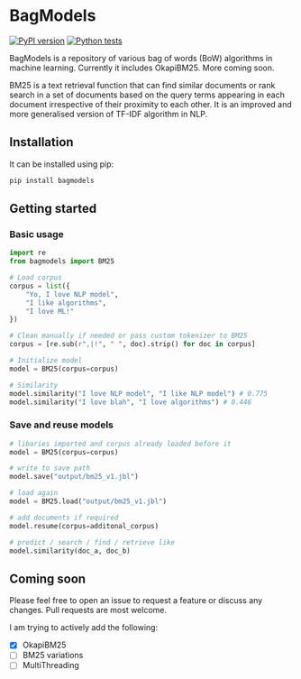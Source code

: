 # BagModels
[![PyPI version](https://badge.fury.io/py/bagmodels.svg)](https://badge.fury.io/py/bagmodels)
[![Python tests](https://github.com/HimanshuMittal01/bagmodels/actions/workflows/python-app.yml/badge.svg)](https://github.com/HimanshuMittal01/bagmodels/actions/workflows/python-app.yml)

BagModels is a repository of various bag of words (BoW) algorithms in machine learning. Currently it includes OkapiBM25. More coming soon.

BM25 is a text retrieval function that can find similar documents or rank search in a set of documents based on the query terms appearing in each document irrespective of their proximity to each other. It is an improved and more generalised version of TF-IDF algorithm in NLP.

## Installation
It can be installed using pip:
```zsh
pip install bagmodels
```

## Getting started

### Basic usage
```py
import re
from bagmodels import BM25

# Load corpus
corpus = list({
    "Yo, I love NLP model",
    "I like algorithms",
    "I love ML!"
})

# Clean manually if needed or pass custom tokenizer to BM25
corpus = [re.sub(r",|!", " ", doc).strip() for doc in corpus]

# Initialize model
model = BM25(corpus=corpus)

# Similarity
model.similarity("I love NLP model", "I like NLP model") # 0.775
model.similarity("I love blah", "I love algorithms") # 0.446
```

### Save and reuse models
```py
# libaries imported and corpus already loaded before it
model = BM25(corpus=corpus)

# write to save path
model.save("output/bm25_v1.jbl")

# load again
model = BM25.load("output/bm25_v1.jbl")

# add documents if required
model.resume(corpus=additonal_corpus)

# predict / search / find / retrieve like
model.similarity(doc_a, doc_b)
```

## Coming soon
Please feel free to open an issue to request a feature or discuss any changes. Pull requests are most welcome.

I am trying to actively add the following:
- [X] OkapiBM25
- [ ] BM25 variations
- [ ] MultiThreading
